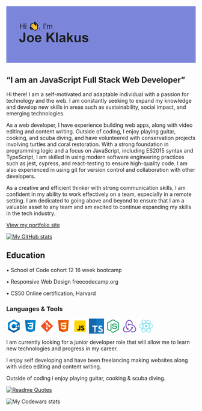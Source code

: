 
<img src="header.png">

<h2>“I am an JavaScript Full Stack Web Developer”</h2>

Hi there! I am a self-motivated and adaptable individual with a passion for technology and the web. I am constantly seeking to expand my knowledge and develop new skills in areas such as sustainability, social impact, and emerging technologies.

As a web developer, I have experience building web apps, along with video editing and content writing. Outside of coding, I enjoy playing guitar, cooking, and scuba diving, and have volunteered with conservation projects involving turtles and coral restoration. With a strong foundation in programming logic and a focus on JavaScript, including ES2015 syntax and TypeScript, I am skilled in using modern software engineering practices such as jest, cypress, and react-testing to ensure high-quality code. I am also experienced in using git for version control and collaboration with other developers.

As a creative and efficient thinker with strong communication skills, I am confident in my ability to work effectively on a team, especially in a remote setting. I am dedicated to going above and beyond to ensure that I am a valuable asset to any team and am excited to continue expanding my skills in the tech industry.

[View my portfolio site](https://jklakus.co.uk)

[![My GitHub stats](https://github-readme-stats-git-masterrstaa-rickstaa.vercel.app/api?username=JojokCreator&show_icons=true&theme=radical)]()

<h2>Education</h2>

 • School of Code cohort 12 16 week bootcamp 

 • Responsive Web Design freecodecamp.org

 • CS50 Online certification, Harvard

<h3 align="left">Languages & Tools</h3>
<p align="left">
<a href="your link" target="blank"><img align="center" src="cpp.png" alt="" height="40" width="40" /></a>
<a href="your link" target="blank"><img align="center" src="css.png" alt="" height="40" width="40" /></a>
<a href="your link" target="blank"><img align="center" src="git.png" alt="" height="40" width="40" /></a>
<a href="your link" target="blank"><img align="center" src="html.png" alt="" height="40" width="40" /></a>
<a href="your link" target="blank"><img align="center" src="javascript.png" alt="" height="40" width="40" /></a>
<a href="your link" target="blank"><img align="center" src="typescript.png" alt="" height="40" width="40" /></a>
<a href="your link" target="blank"><img align="center" src="node.png" alt="" height="40" width="40" /></a>
<a href="your link" target="blank"><img align="center" src="redux.png" alt="" height="40" width="40" /></a>
<a href="your link" target="blank"><img align="center" src="react.png" alt="" height="40" width="40" /></a>
</p>


I am currently looking for a junior 
developer role that will allow me to learn 
new technologies and progress in my 
career.


I enjoy self developing and have been 
freelancing making websites along with 
video editing and content writing.


Outside of coding i enjoy playing guitar, 
cooking & scuba diving. 

[![Readme Quotes](https://quotes-github-readme.vercel.app/api?type=horizontal&theme=dark)](https://github.com/piyushsuthar/github-readme-quotes)

![My Codewars stats](https://www.codewars.com/users/JojokCreator/badges/large)
